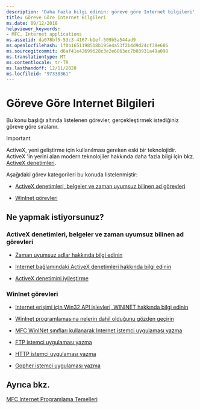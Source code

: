 ```yaml
---
description: 'Daha fazla bilgi edinin: göreve göre Internet bilgileri'
title: Göreve Göre Internet Bilgileri
ms.date: 09/12/2018
helpviewer_keywords:
- MFC, Internet applications
ms.assetid: da078bf5-53c3-4167-b1ef-509b5a544ad9
ms.openlocfilehash: 1f0b1651198518b195e4a53f2b4d9d24cf39e686
ms.sourcegitcommit: d6af41e42699628c3e2e6063ec7b03931a49a098
ms.translationtype: MT
ms.contentlocale: tr-TR
ms.lasthandoff: 12/11/2020
ms.locfileid: "97338361"
---
```

# <a name="internet-information-by-task"></a>Göreve Göre Internet Bilgileri

Bu konu başlığı altında listelenen görevler, gerçekleştirmek istediğiniz göreve göre sıralanır.

>[!IMPORTANT]
> ActiveX, yeni geliştirme için kullanılması gereken eski bir teknolojidir. ActiveX 'in yerini alan modern teknolojiler hakkında daha fazla bilgi için bkz. [ActiveX denetimleri](activex-controls.md).

Aşağıdaki görev kategorileri bu konuda listelenmiştir:

- [ActiveX denetimleri, belgeler ve zaman uyumsuz bilinen ad görevleri](#_core_activex_controls.2c_.documents_and_asynchronous_moniker_tasks)

- [WinInet görevleri](#_core_wininet_tasks)

## <a name="what-do-you-want-to-do"></a>Ne yapmak istiyorsunuz?

### <a name="activex-controls-documents-and-asynchronous-moniker-tasks"></a><a name="_core_activex_controls.2c_.documents_and_asynchronous_moniker_tasks"></a> ActiveX denetimleri, belgeler ve zaman uyumsuz bilinen ad görevleri

- [Zaman uyumsuz adlar hakkında bilgi edinin](asynchronous-monikers-on-the-internet.md)

- [Internet bağlamındaki ActiveX denetimleri hakkında bilgi edinin](activex-controls-on-the-internet.md)

- [ActiveX denetimini iyileştirme](mfc-activex-controls-optimization.md)

### <a name="wininet-tasks"></a><a name="_core_wininet_tasks"></a> WinInet görevleri

- [Internet erişimi için Win32 API işlevleri, WININET hakkında bilgi edinin](wininet-basics.md)

- [WinInet programlamasına nelerin dahil olduğunu gözden geçirin](win32-internet-extensions-wininet.md)

- [MFC WinINet sınıfları kullanarak Internet istemci uygulaması yazma](writing-an-internet-client-application-using-mfc-wininet-classes.md)

- [FTP istemci uygulaması yazma](steps-in-a-typical-ftp-client-application.md)

- [HTTP istemci uygulaması yazma](steps-in-a-typical-http-client-application.md)

- [Gopher istemci uygulaması yazma](steps-in-a-typical-gopher-client-application.md)

## <a name="see-also"></a>Ayrıca bkz.

[MFC Internet Programlama Temelleri](mfc-internet-programming-basics.md)
